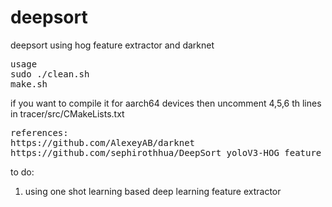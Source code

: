 # deepsort
deepsort using hog feature extractor and darknet
<pre>
usage 
sudo ./clean.sh
make.sh
</pre>
if you want to compile it for aarch64 devices then uncomment 4,5,6 th lines in tracer/src/CMakeLists.txt
<pre>
references:
https://github.com/AlexeyAB/darknet
https://github.com/sephirothhua/DeepSort_yoloV3-HOG_feature
</pre>

to do:
1. using one shot learning based deep learning feature extractor
